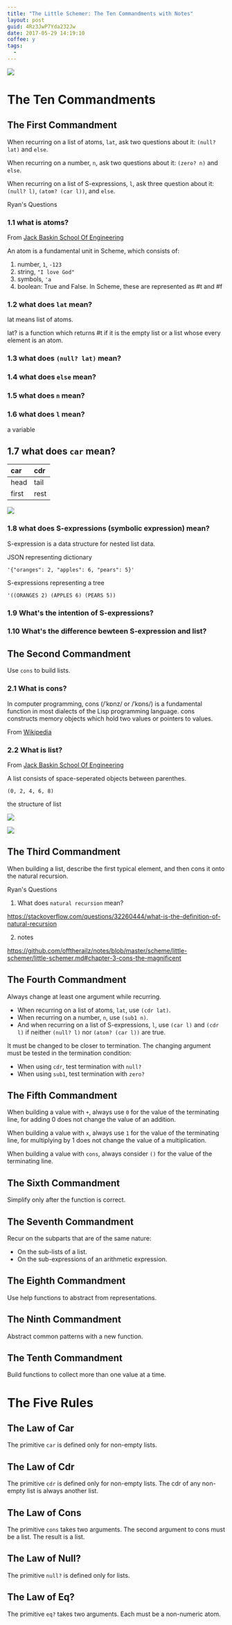 ```yaml
---
title: "The Little Schemer: The Ten Commandments with Notes"
layout: post
guid: 4Rz3JwP7Yda232Jw
date: 2017-05-29 14:19:10
coffee: y
tags:
  - 
---
```


![](/media/files/2017-05-29-murderer.jpg)

# The Ten Commandments

## The First Commandment

When recurring on a list of atoms, `lat`, ask two questions about it: `(null? lat)` and `else`.

When recurring on a number, `n`, ask two questions about it: `(zero? n)` and `else`.

When recurring on a list of S-expressions, `l`, ask three question about it: `(null? l)`, `(atom? (car l))`, and `else`.


Ryan's Questions

### 1.1 what is atoms?

From [Jack Baskin School Of Engineering](https://classes.soe.ucsc.edu/cmps112/Spring03/languages/scheme/SchemeTutorialB.html)

An atom is a fundamental unit in Scheme, which consists of:

1. number, `1`, `-123`
2. string, `"I love God"`
3. symbols, `'a`
4. boolean: True and False. In Scheme, these are represented as #t and #f


### 1.2 what does `lat` mean?

lat means list of atoms. 

lat? is a function which returns #t if it is the empty list or a list whose every element is an atom. 

### 1.3 what does `(null? lat)` mean?

### 1.4 what does `else` mean?

### 1.5 what does `n` mean?

### 1.6 what does `l` mean?

a variable

## 1.7 what does `car` mean?

| car | cdr |
|:--|:--|
| head | tail |
| first | rest |

![](/media/files/2017-05-29-listmonster.png)


### 1.8 what does S-expressions (symbolic expression) mean?

S-expression is a data structure for nested list data.

JSON representing dictionary

`'{"oranges": 2, "apples": 6, "pears": 5}'`


S-expressions representing a tree

`'((ORANGES 2) (APPLES 6) (PEARS 5))`





### 1.9 What's the intention of S-expressions?


### 1.10 What's the difference bewteen S-expression and list?


## The Second Commandment

Use `cons` to build lists.


### 2.1 What is cons?

In computer programming, cons (/ˈkɒnz/ or /ˈkɒns/) is a fundamental function in most dialects of the Lisp programming language. cons constructs memory objects which hold two values or pointers to values.

From [Wikipedia](https://en.wikipedia.org/wiki/Cons)


### 2.2 What is list?

From [Jack Baskin School Of Engineering](https://classes.soe.ucsc.edu/cmps112/Spring03/languages/scheme/SchemeTutorialB.html)

A list consists of space-seperated objects between parenthes.

`(0, 2, 4, 6, 8)`


the structure of list

![](/media/files/2017-05-29-structure-of-list.jpg)

![](/media/files/2017-05-29-listmonster.png)



## The Third Commandment

When building a list, describe the first typical element, and then cons it onto the natural recursion.


Ryan's Questions

1. What does `natural recursion` mean?

https://stackoverflow.com/questions/32260444/what-is-the-definition-of-natural-recursion

2. notes

https://github.com/offtherailz/notes/blob/master/scheme/little-schemer/little-schemer.md#chapter-3-cons-the-magnificent


## The Fourth Commandment

Always change at least one argument while recurring.

* When recurring on a list of atoms, `lat`, use `(cdr lat)`.
* When recurring on a number, `n`, use `(sub1 n)`.
* And when recurring on a list of S-expressions, `l`, use `(car l)` and `(cdr l)` if neither `(null? l)` nor `(atom? (car l))` are true.

It must be changed to be closer to termination. The changing argument must be tested in the termination condition:

* When using `cdr`, test termination with `null?`
* When using `sub1`, test termination with `zero?`

## The Fifth Commandment

When building a value with `+`, always use `0` for the value of the terminating line, for adding 0 does not change the value of an addition.

When building a value with `x`, always use `1` for the value of the terminating line, for multiplying by 1 does not change the value of a multiplication.

When building a value with `cons`, always consider `()` for the value of the terminating line.

## The Sixth Commandment

Simplify only after the function is correct.

## The Seventh Commandment

Recur on the subparts that are of the same nature:

* On the sub-lists of a list.
* On the sub-expressions of an arithmetic expression.

## The Eighth Commandment

Use help functions to abstract from representations.

## The Ninth Commandment

Abstract common patterns with a new function.

## The Tenth Commandment

Build functions to collect more than one value at a time.

# The Five Rules

## The Law of Car

The primitive `car` is defined only for non-empty lists.

## The Law of Cdr

The primitive `cdr` is defined only for non-empty lists. The cdr of any non-empty list is always another list.

## The Law of Cons

The primitive `cons` takes two arguments. The second argument to cons must be a list. The result is a list.

## The Law of Null?

The primitive `null?` is defined only for lists.

## The Law of Eq?

The primitive `eq?` takes two arguments. Each must be a non-numeric atom.
